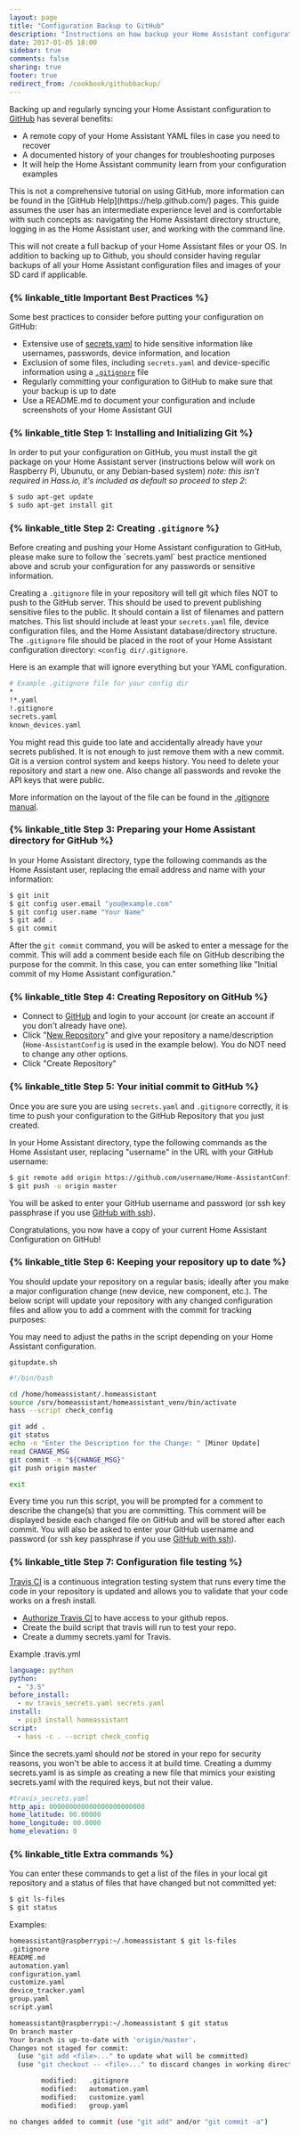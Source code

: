 ```yaml
---
layout: page
title: "Configuration Backup to GitHub"
description: "Instructions on how backup your Home Assistant configuration to GitHub"
date: 2017-01-05 18:00
sidebar: true
comments: false
sharing: true
footer: true
redirect_from: /cookbook/githubbackup/
---
```


Backing up and regularly syncing your Home Assistant configuration to [GitHub](http://GitHub.com) has several benefits:

- A remote copy of your Home Assistant YAML files in case you need to recover
- A documented history of your changes for troubleshooting purposes
- It will help the Home Assistant community learn from your configuration examples

<p class='note'>
This is not a comprehensive tutorial on using GitHub, more information can be found in the [GitHub Help](https://help.github.com/) pages.  This guide assumes the user has an intermediate experience level and is comfortable with such concepts as: navigating the Home Assistant directory structure, logging in as the Home Assistant user, and working with the command line.
</p>

<p class='note'>
This will not create a full backup of your Home Assistant files or your OS. In addition to backing up to Github, you should consider having regular backups of all your Home Assistant configuration files and images of your SD card if applicable.
</p>

### {% linkable_title Important Best Practices %}

Some best practices to consider before putting your configuration on GitHub:

- Extensive use of [secrets.yaml](/topics/secrets/) to hide sensitive information like usernames, passwords, device information, and location
- Exclusion of some files, including `secrets.yaml` and device-specific information using a [`.gitignore`](https://git-scm.com/docs/gitignore) file
- Regularly committing your configuration to GitHub to make sure that your backup is up to date
- Use a README.md to document your configuration and include screenshots of your Home Assistant GUI

### {% linkable_title Step 1: Installing and Initializing Git %}

In order to put your configuration on GitHub, you must install the git package on your Home Assistant server (instructions below will work on Raspberry Pi, Ubunutu, or any Debian-based system) *note: this isn't required in Hass.io, it's included as default so proceed to step 2*:

```bash
$ sudo apt-get update
$ sudo apt-get install git
```

### {% linkable_title Step 2: Creating `.gitignore` %}

<p class='note warning'>
Before creating and pushing your Home Assistant configuration to GitHub, please make sure to follow the `secrets.yaml` best practice mentioned above and scrub your configuration for any passwords or sensitive information.
</p>

Creating a `.gitignore` file in your repository will tell git which files NOT to push to the GitHub server. This should be used to prevent publishing sensitive files to the public. It should contain a list of filenames and pattern matches. This list should include at least your `secrets.yaml` file, device configuration files, and the Home Assistant database/directory structure.  The `.gitignore` file should be placed in the root of your Home Assistant configuration directory: `<config dir/.gitignore`.

Here is an example that will ignore everything but your YAML configuration.

```bash
# Example .gitignore file for your config dir
*
!*.yaml
!.gitignore
secrets.yaml
known_devices.yaml
```

<p class='note'>
  You might read this guide too late and accidentally already have your secrets published. It is not enough to just remove them with a new commit. Git is a version control system and keeps history. You need to delete your repository and start a new one. Also change all passwords and revoke the API keys that were public.
</p>

More information on the layout of the file can be found in the [.gitignore manual](https://git-scm.com/docs/gitignore).

### {% linkable_title Step 3: Preparing your Home Assistant directory for GitHub %}

In your Home Assistant directory, type the following commands as the Home Assistant user, replacing the email address and name with your information:

```bash
$ git init
$ git config user.email "you@example.com"
$ git config user.name "Your Name"
$ git add .
$ git commit
```

After the `git commit` command, you will be asked to enter a message for the commit.  This will add a comment beside each file on GitHub describing the purpose for the commit.  In this case, you can enter something like "Initial commit of my Home Assistant configuration."

### {% linkable_title Step 4: Creating Repository on GitHub %}

- Connect to [GitHub](https://github.com) and login to your account (or create an account if you don't already have one).
- Click "[New Repository](https://github.com/new)" and give your repository a name/description (`Home-AssistantConfig` is used in the example below).  You do NOT need to change any other options.
- Click "Create Repository"

### {% linkable_title Step 5: Your initial commit to GitHub %}

Once you are sure you are using `secrets.yaml` and `.gitignore` correctly, it is time to push your configuration to the GitHub Repository that you just created.

In your Home Assistant directory, type the following commands as the Home Assistant user, replacing "username" in the URL with your GitHub username:

```bash
$ git remote add origin https://github.com/username/Home-AssistantConfig
$ git push -u origin master
```

You will be asked to enter your GitHub username and password (or ssh key passphrase if you use [GitHub with ssh](https://help.github.com/categories/ssh/)).

Congratulations, you now have a copy of your current Home Assistant Configuration on GitHub!

### {% linkable_title Step 6: Keeping your repository up to date %}

You should update your repository on a regular basis; ideally after you make a major configuration change (new device, new component, etc.). The below script will update your repository with any changed configuration files and allow you to add a comment with the commit for tracking purposes:

<p class='note'>
You may need to adjust the paths in the script depending on your Home Assistant configuration.
</p>

`gitupdate.sh`

```bash
#!/bin/bash

cd /home/homeassistant/.homeassistant
source /srv/homeassistant/homeassistant_venv/bin/activate
hass --script check_config

git add .
git status
echo -n "Enter the Description for the Change: " [Minor Update]
read CHANGE_MSG
git commit -m "${CHANGE_MSG}"
git push origin master

exit
```

Every time you run this script, you will be prompted for a comment to describe the change(s) that you are committing. This comment will be displayed beside each changed file on GitHub and will be stored after each commit.  You will also be asked to enter your GitHub username and password (or ssh key passphrase if you use [GitHub with ssh](https://help.github.com/categories/ssh/)).

### {% linkable_title Step 7: Configuration file testing %}

[Travis CI](https://travis-ci.org) is a continuous integration testing system that runs every time the code in your repository is updated and allows you to validate that your code works on a fresh install.

- [Authorize Travis CI](https://travis-ci.org/auth) to have access to your github repos.
- Create the build script that travis will run to test your repo.
- Create a dummy secrets.yaml for Travis.

Example .travis.yml
```yaml
language: python
python:
  - "3.5"
before_install:
  - mv travis_secrets.yaml secrets.yaml
install:
  - pip3 install homeassistant
script:
  - hass -c . --script check_config
```

Since the secrets.yaml should _not_ be stored in your repo for security reasons, you won't be able to access it at build time. Creating a dummy secrets.yaml is as simple as creating a new file that mimics your existing secrets.yaml with the required keys, but not their value.

```yaml
#travis_secrets.yaml
http_api: 000000000000000000000000
home_latitude: 00.00000
home_longitude: 00.0000
home_elevation: 0
```

### {% linkable_title Extra commands %}

You can enter these commands to get a list of the files in your local git repository and a status of files that have changed but not committed yet:


```bash
$ git ls-files
$ git status
```
Examples:

```bash
homeassistant@raspberrypi:~/.homeassistant $ git ls-files
.gitignore
README.md
automation.yaml
configuration.yaml
customize.yaml
device_tracker.yaml
group.yaml
script.yaml

homeassistant@raspberrypi:~/.homeassistant $ git status
On branch master
Your branch is up-to-date with 'origin/master'.
Changes not staged for commit:
  (use "git add <file>..." to update what will be committed)
  (use "git checkout -- <file>..." to discard changes in working directory)

        modified:   .gitignore
        modified:   automation.yaml
        modified:   customize.yaml
        modified:   group.yaml

no changes added to commit (use "git add" and/or "git commit -a")
```
